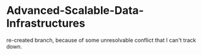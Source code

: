 Advanced-Scalable-Data-Infrastructures
======================================

re-created branch, because of some unresolvable conflict that I can't track down.